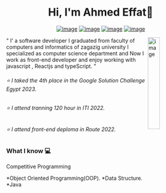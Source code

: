 <h1 align="center">Hi, I'm Ahmed Effat👋 </h1>
<p align="center">
  <a href="" ><img src="https://img.shields.io/badge/twitter-%231FA1F1?style=flat&logo=twitter&logoColor=white" alt="image"/></a>
  <a href="" ><img src="https://img.shields.io/badge/linkedin-%23017785?style=flat&logo=linkedin&logoColor=white" alt="image"/></a>
  <a href="" ><img src="https://img.shields.io/badge/youtube-%23FF0000?style=flat&logo=youtube&logoColor=white" alt="image"/></a>
  <a href="" ><img src="https://img.shields.io/badge/instagram-%23E4415F?style=flat&logo=instagram-&logoColor=white" alt="image"/></a>
</p>
<img src="https://github.com/mohamedabusrea/mohamedabusrea/blob/master/profile-img.png" align="right" width="25%" alt="image"/>

<p>
  " I' a software developer I graduated from faculty of computers and informatics of zagazig university I specialized as computer science department and Now I work as front-end developer and enjoy working with javascript , Reactjs and typeScript. "
</p>
 
<h6>⭐ I taked the 4th place in the Google Solution Challenge Egypt 2023. </h6>
<h6>⭐ I attend tranning 120 hour in ITI 2022. </h6>
<h6>⭐ I attend front-end deploma in Route 2022. </h6>

<h3>What I know 💻 </h3>
<p>Competitive Programming</p>
*Object Oriented Programming(OOP). 
*Data Structure.
*Java
